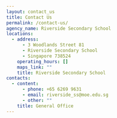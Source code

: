 ```yaml
---
layout: contact_us
title: Contact Us
permalink: /contact-us/
agency_name: Riverside Secondary School
locations:
  - address:
      - 3 Woodlands Street 81
      - Riverside Secondary School
      - Singapore 738524
    operating_hours: []
    maps_link: ""
    title: Riverside Secondary School
contacts:
  - content:
      - phone: +65 6269 9631
      - email: riverside_ss@moe.edu.sg
      - other: ""
    title: General Office
---
```

